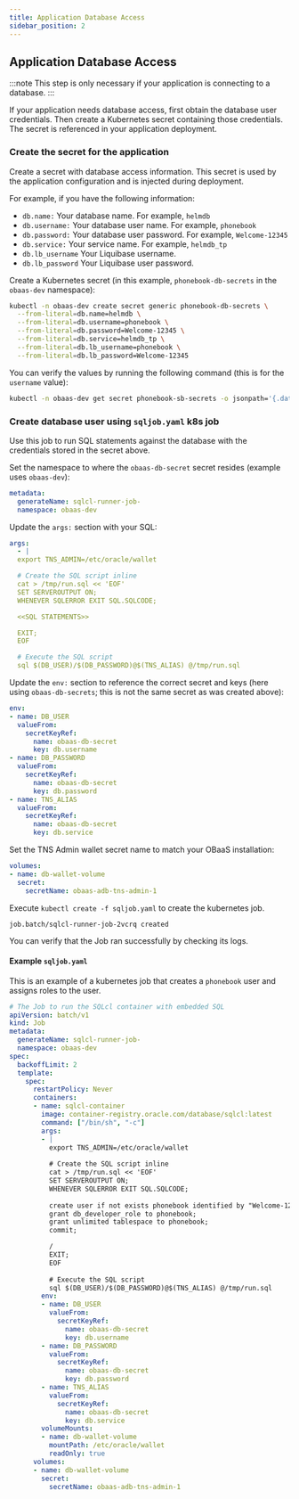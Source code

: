 ```yaml
---
title: Application Database Access
sidebar_position: 2
---
```

## Application Database Access

:::note
This step is only necessary if your application is connecting to a database.
:::

If your application needs database access, first obtain the database user credentials. Then create a Kubernetes secret containing those credentials. The secret is referenced in your application deployment.

### Create the secret for the application

Create a secret with database access information. This secret is used by the application configuration and is injected during deployment.

For example, if you have the following information:

- `db.name:` Your database name. For example, `helmdb`
- `db.username:` Your database user name. For example, `phonebook`
- `db.password:` Your database user password. For example, `Welcome-12345`
- `db.service:` Your service name. For example, `helmdb_tp`
- `db.lb_username` Your Liquibase username.
- `db.lb_password` Your Liquibase user password.

Create a Kubernetes secret (in this example, `phonebook-db-secrets` in the `obaas-dev` namespace):

```bash
kubectl -n obaas-dev create secret generic phonebook-db-secrets \
  --from-literal=db.name=helmdb \
  --from-literal=db.username=phonebook \
  --from-literal=db.password=Welcome-12345 \
  --from-literal=db.service=helmdb_tp \
  --from-literal=db.lb_username=phonebook \
  --from-literal=db.lb_password=Welcome-12345
```

You can verify the values by running the following command (this is for the `username` value):

```bash
kubectl -n obaas-dev get secret phonebook-sb-secrets -o jsonpath='{.data.username}' | base64 -d
```

### Create database user using `sqljob.yaml` k8s job

Use this job to run SQL statements against the database with the credentials stored in the secret above.

Set the namespace to where the `obaas-db-secret` secret resides (example uses `obaas-dev`):

```yaml
metadata:
  generateName: sqlcl-runner-job-
  namespace: obaas-dev
```

Update the `args:` section with your SQL:

```yaml
args:
  - |
  export TNS_ADMIN=/etc/oracle/wallet

  # Create the SQL script inline
  cat > /tmp/run.sql << 'EOF'
  SET SERVEROUTPUT ON;
  WHENEVER SQLERROR EXIT SQL.SQLCODE;

  <<SQL STATEMENTS>>

  EXIT;
  EOF

  # Execute the SQL script
  sql $(DB_USER)/$(DB_PASSWORD)@$(TNS_ALIAS) @/tmp/run.sql
```

Update the `env:` section to reference the correct secret and keys (here using `obaas-db-secrets`; this is not the same secret as was created above):

```yaml
env:
- name: DB_USER
  valueFrom:
    secretKeyRef:
      name: obaas-db-secret
      key: db.username
- name: DB_PASSWORD
  valueFrom:
    secretKeyRef:
      name: obaas-db-secret
      key: db.password
- name: TNS_ALIAS
  valueFrom:
    secretKeyRef:
      name: obaas-db-secret
      key: db.service
```

Set the TNS Admin wallet secret name to match your OBaaS installation:

```yaml
volumes:
- name: db-wallet-volume
  secret:
    secretName: obaas-adb-tns-admin-1
```

Execute `kubectl create -f sqljob.yaml` to create the kubernetes job.

```log
job.batch/sqlcl-runner-job-2vcrq created
```

You can verify that the Job ran successfully by checking its logs.

#### Example `sqljob.yaml`

This is an example of a kubernetes job that creates a `phonebook` user and assigns roles to the user.

```yaml
# The Job to run the SQLcl container with embedded SQL
apiVersion: batch/v1
kind: Job
metadata:
  generateName: sqlcl-runner-job-
  namespace: obaas-dev
spec:
  backoffLimit: 2
  template:
    spec:
      restartPolicy: Never
      containers:
      - name: sqlcl-container
        image: container-registry.oracle.com/database/sqlcl:latest
        command: ["/bin/sh", "-c"]
        args:
        - |
          export TNS_ADMIN=/etc/oracle/wallet
          
          # Create the SQL script inline
          cat > /tmp/run.sql << 'EOF'
          SET SERVEROUTPUT ON;
          WHENEVER SQLERROR EXIT SQL.SQLCODE;
          
          create user if not exists phonebook identified by "Welcome-12345";
          grant db_developer_role to phonebook;
          grant unlimited tablespace to phonebook;
          commit;

          /
          EXIT;
          EOF
          
          # Execute the SQL script
          sql $(DB_USER)/$(DB_PASSWORD)@$(TNS_ALIAS) @/tmp/run.sql
        env:
        - name: DB_USER
          valueFrom:
            secretKeyRef:
              name: obaas-db-secret
              key: db.username
        - name: DB_PASSWORD
          valueFrom:
            secretKeyRef:
              name: obaas-db-secret
              key: db.password
        - name: TNS_ALIAS
          valueFrom:
            secretKeyRef:
              name: obaas-db-secret
              key: db.service
        volumeMounts:
        - name: db-wallet-volume
          mountPath: /etc/oracle/wallet
          readOnly: true
      volumes:
      - name: db-wallet-volume
        secret:
          secretName: obaas-adb-tns-admin-1
```
